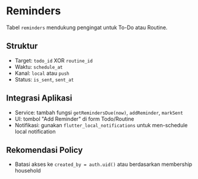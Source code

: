 # Reminders

Tabel `reminders` mendukung pengingat untuk To-Do atau Routine.

## Struktur

- Target: `todo_id` XOR `routine_id`
- Waktu: `schedule_at`
- Kanal: `local` atau `push`
- Status: `is_sent`, `sent_at`

## Integrasi Aplikasi

- Service: tambah fungsi `getRemindersDue(now)`, `addReminder`, `markSent`
- UI: tombol "Add Reminder" di form Todo/Routine
- Notifikasi: gunakan `flutter_local_notifications` untuk men-schedule local notification

## Rekomendasi Policy

- Batasi akses ke `created_by = auth.uid()` atau berdasarkan membership household